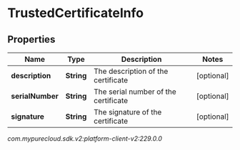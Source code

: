# TrustedCertificateInfo


## Properties

| Name | Type | Description | Notes |
| ------------ | ------------- | ------------- | ------------- |
| **description** | **String** | The description of the certificate |  [optional] |
| **serialNumber** | **String** | The serial number of the certificate |  [optional] |
| **signature** | **String** | The signature of the certificate |  [optional] |




_com.mypurecloud.sdk.v2:platform-client-v2:229.0.0_
